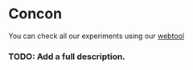 # Concon

You can check all our experiments using our [webtool](http://lsa.pucrs.br/concon)

### TODO: Add a full description.